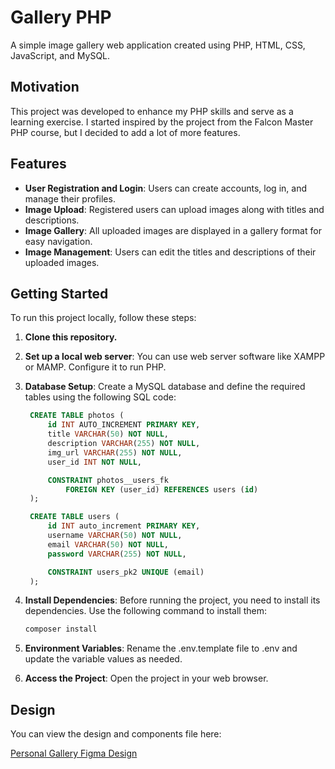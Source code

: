 # Gallery PHP

A simple image gallery web application created using PHP, HTML, CSS, JavaScript, and MySQL.

## Motivation

This project was developed to enhance my PHP skills and serve as a learning exercise. I started inspired by the project from the Falcon Master PHP course, but I decided to add a lot of more features.

## Features

- **User Registration and Login**: Users can create accounts, log in, and manage their profiles.
- **Image Upload**: Registered users can upload images along with titles and descriptions.
- **Image Gallery**: All uploaded images are displayed in a gallery format for easy navigation.
- **Image Management**: Users can edit the titles and descriptions of their uploaded images.

## Getting Started

To run this project locally, follow these steps:

1. **Clone this repository.**

1. **Set up a local web server**: You can use web server software like XAMPP or MAMP. Configure it to run PHP.

1. **Database Setup**: Create a MySQL database and define the required tables using the following SQL code:

   ```sql
    CREATE TABLE photos (
        id INT AUTO_INCREMENT PRIMARY KEY,
        title VARCHAR(50) NOT NULL,
        description VARCHAR(255) NOT NULL,
        img_url VARCHAR(255) NOT NULL,
        user_id INT NOT NULL,

        CONSTRAINT photos__users_fk
            FOREIGN KEY (user_id) REFERENCES users (id)
    );

    CREATE TABLE users (
        id INT auto_increment PRIMARY KEY,
        username VARCHAR(50) NOT NULL,
        email VARCHAR(50) NOT NULL,
        password VARCHAR(255) NOT NULL,

        CONSTRAINT users_pk2 UNIQUE (email)
    );
   ```

1. **Install Dependencies**: Before running the project, you need to install its dependencies. Use the following command to install them:

   ```bash
   composer install
   ```

1. **Environment Variables**: Rename the .env.template file to .env and update the variable values as needed.

1. **Access the Project**: Open the project in your web browser.

## Design
You can view the design and components file here:

[Personal Gallery Figma Design](https://www.figma.com/design/AFPp2JcMEM5vozHhPscQMB/personal-gallery?node-id=0-1&t=hdUfpexzJxTPTC7T-1)
